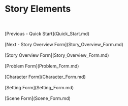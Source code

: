 # Story Elements #
 <br/>
 <br/>
[Previous - Quick Start](Quick_Start.md) <br/>
 <br/>
[Next - Story Overview Form](Story_Overview_Form.md) <br/>
 <br/>
[Story Overview Form](Story_Overview_Form.md) <br/><br/>
[Problem Form](Problem_Form.md) <br/><br/>
[Character Form](Character_Form.md) <br/><br/>
[Setting Form](Setting_Form.md) <br/><br/>
[Scene Form](Scene_Form.md) <br/><br/>
